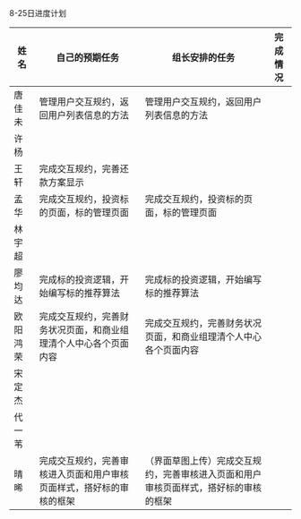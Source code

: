 8-25日进度计划

 

| 姓名   | 自己的预期任务 | 组长安排的任务 | 完成情况 |
| ---- | ------- | ------- | ---- |
| 唐佳未  |   管理用户交互规约，返回用户列表信息的方法      |    管理用户交互规约，返回用户列表信息的方法     |      |
| 许杨   |         |         |      |
| 王轩   |    完成交互规约，完善还款方案显示     |         |      |
| 孟华   |    完成交互规约，投资标的页面，标的管理页面     |     完成交互规约，投资标的页面，标的管理页面    |      |
| 林宇超  |         |         |      |
| 廖均达  | 完成标的投资逻辑，开始编写标的推荐算法 |   完成标的投资逻辑，开始编写标的推荐算法      |      |
| 欧阳鸿荣 |   完成交互规约，完善财务状况页面，和商业组理清个人中心各个页面内容          |   完成交互规约，完善财务状况页面，和商业组理清个人中心各个页面内容       |      |
| 宋定杰  |         |         |      |
| 代一苇  |         |         |      |
| 晴晞   |    完成交互规约，完善审核进入页面和用户审核页面样式，搭好标的审核的框架     |    （界面草图上传）完成交互规约，完善审核进入页面和用户审核页面样式，搭好标的审核的框架      |      |

 
